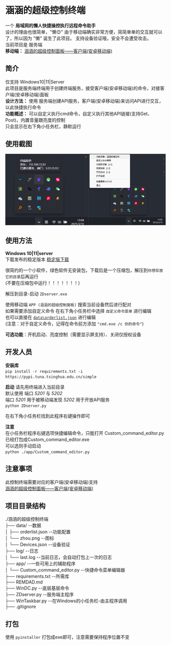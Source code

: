 # 涵涵的超级控制终端   
一个 **局域网的懒人快捷操控执行远程命令助手**    
设计的理由也很简单，"懒😊"
由于移动端确实非常方便，简简单单的交互就可以了，所以因为 "懒" 诞生了此项目。 支持设备验证哦，安全不会遭受攻击。    
当前项目是 服务端   
**移动端：**  [涵涵的超级控制面板——客户端(安卓移动端)](https://github.com/lanzeweie/HanHan)    

## 简介
仅支持 Windows10|11|Server   
此项目是服务端终端用于创建终端服务，接受客户端(安卓移动端)的命令，对接客户端(安卓移动端)面板  
**设计方法：** 使用 服务端创建API服务，客户端(安卓移动端)来访问API进行交互，以此快捷执行命令   
**功能概述：** 可以自定义执行cmd命令，自定义执行其他API链接(支持Get、Post)，内置音量跟亮度的控制    
只会显示在右下角小任务栏，静默运行  

## 使用截图
![运行界面](./png/1.png)

## 使用方法 
**Windows 10|11|server**  
下载发布的稳定版本  [稳定版下载](https://github.com/lanzeweie/HanHan_terminal/releases/latest)   

很简约的一个小软件，绿色软件无安装包，下载后是一个压缩包，解压到`你想存放它的目录`后再运行  
(不要在压缩包中运行！！！！！！！)     

解压到目录-启动 `ZDserver.exe`    

使用移动端 `APP (涵涵的超级控制面板)` 搜索当前设备然后进行配对  
如果需要添加自定义命令 在右下角小任务栏中选择   `自定义命令菜单` 进行编辑  
也可以直接在  [`data\orderlist.json`](./data/orderlist.json)  进行编辑   
(注意：对于自定义命令，记得在命令前方添加 `"cmd.exe /c 你的命令"`) 
 
 **可选功能**：开机启动、亮度控制（需要显示屏支持）、关闭仅授权设备  

## 开发人员
**安装库**    
`pip install -r requirements.txt -i https://pypi.tuna.tsinghua.edu.cn/simple`

**启动**      请先用终端进入当前目录   
默认使用 端口 _5201_ 与 _5202_   
端口 _5201_ 用于被移动端发现  _5202_ 用于开放API服务  
`python ZDserver.py`  

在右下角小任务栏找到此程序右键操作即可  

**注意**    
在小任务栏程序右键选项快捷编辑命令，只能打开 Custom_command_editor.py已经打包成Custom_command_editor.exe   
可以选则手动启动   
`python ./app/Custom_command_editor.py`     

## 注意事项      
此控制终端需要对应的客户端(安卓移动端)支持  
[涵涵的超级控制面板——客户端(安卓移动端)](https://github.com/lanzeweie/HanHan)   

 
## 项目目录结构
./涵涵的超级控制终端    
├── data/                 --数据    
│   ├── orderlist.json    --功能配置     
│   └── zhou.png          --图标  
│   └── Devices.json      --设备验证    
├── log/                  --日志    
│   └── last.log          --当前日志，会自动打包上一次的日志     
├── app/                  --一些可用上的辅助程序         
│   └── Custom_command_editor.py          --快捷命令菜单编辑器      
├── requirements.txt      --所需库      
├── REMDAD.md     
├── WinDC.py              --底层基层命令    
├── ZDserver.py           --服务端主程序          
├── WinTaskbar.py         --在Windows的小任务栏-由主程序调用    
├── .gitignore   



## 打包
使用 `pyinstaller` 打包成exe即可，注意需要保持程序位置不变  
